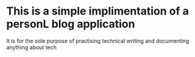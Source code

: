 #  This is a simple implimentation of a personL blog application
It is for the sole purpose of practising technical writing and documenting anything about tech

